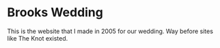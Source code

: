# Brooks Wedding

This is the website that I made in 2005 for our wedding.
Way before sites like The Knot existed.

